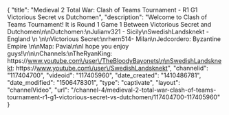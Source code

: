 {
    "title": "Medieval 2 Total War: Clash of Teams Tournament - R1 G1 Victorious Secret  vs Dutchomen",
    "description": "Welcome to Clash of Teams Tournament!  It is Round 1 Game 1 Between Victorious Secret and Dutchomen\n\nDutchomen:\nJulianv321 - Sicily\nSwedishLandsknekt - England \n \n\nVictorious Secret:\nrhern514- Milan\nJedcordero: Byzantine Empire  \n\nMap: Pavia\n\nI hope you enjoy guys!\n\n\nChannels:\nTheRyanKing: https:\/\/www.youtube.com\/user\/TheBloodyBayonets\n\nSwedishLandsknekt: https:\/\/www.youtube.com\/user\/SwedishLandsknekt",
    "channelid": "117404700",
    "videoid": "117405960",
    "date_created": "1410486781",
    "date_modified": "1506478301",
    "type": "captivate",
    "layout": "channelVideo",
    "url": "\/channel-4\/medieval-2-total-war-clash-of-teams-tournament-r1-g1-victorious-secret-vs-dutchomen\/117404700-117405960"
}